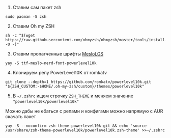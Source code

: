 1. Ставим сам пакет zsh
```
sudo pacman -S zsh
```

2. Ставим Oh my ZSH
```
sh -c "$(wget https://raw.githubusercontent.com/ohmyzsh/ohmyzsh/master/tools/install.sh -O -)"
```

3. Ставим пропатченные шрифты [MesloLGS](https://github.com/romkatv/powerlevel10k?tab=readme-ov-file#meslo-nerd-font-patched-for-powerlevel10k)

~~~
yay -S ttf-meslo-nerd-font-powerlevel10k
~~~

4. Клонируем репу PowerLevel10K от romkatv
~~~
git clone --depth=1 https://github.com/romkatv/powerlevel10k.git "${ZSH_CUSTOM:-$HOME/.oh-my-zsh/custom}/themes/powerlevel10k"
~~~

5. В `~/.zshrc` ищем строчку `ZSH_THEME` и меняем значение `"powerlevel10k/powerlevel10k"`


Можно дабы не ебаться с репами и конфигами можно напрямую с AUR скачать пакет
~~~
yay -S --noconfirm zsh-theme-powerlevel10k-git && echo 'source /usr/share/zsh-theme-powerlevel10k/powerlevel10k.zsh-theme' >>~/.zshrc
~~~

